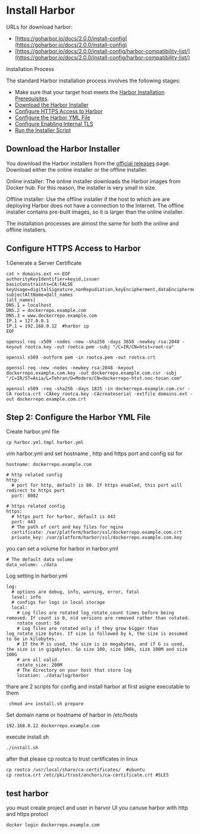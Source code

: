 # Install Harbor

URLs for download harbor:
* [https://goharbor.io/docs/2.0.0/install-config](https://goharbor.io/docs/2.0.0/install-config)
* [https://goharbor.io/docs/2.0.0/install-config/harbor-compatibility-list/](https://goharbor.io/docs/2.0.0/install-config/harbor-compatibility-list/)

Installation Process

The standard Harbor installation process involves the following stages:

* Make sure that your target host meets the [Harbor Installation Prerequisites](https://goharbor.io/docs/2.0.0/install-config/installation-prereqs/).
* [Download the Harbor Installer](https://goharbor.io/docs/2.0.0/install-config/download-installer/)
* [Configure HTTPS Access to Harbor](https://goharbor.io/docs/2.0.0/install-config/configure-https/)
* [Configure the Harbor YML File](https://goharbor.io/docs/2.0.0/install-config/configure-yml-file/)
* [Configure Enabling Internal TLS](https://goharbor.io/docs/2.0.0/install-config/configure-internal-tls/)
* [Run the Installer Script](https://goharbor.io/docs/2.0.0/install-config/run-installer-script/)

## Download the Harbor Installer
You download the Harbor installers from the [official releases](https://github.com/goharbor/harbor/releases) page. Download either the online installer or the offline installer.

Online installer: The online installer downloads the Harbor images from Docker hub. For this reason, the installer is very small in size.

Offline installer: Use the offline installer if the host to which are are deploying Harbor does not have a connection to the Internet. The offline installer contains pre-built images, so it is larger than the online installer.

The installation processes are almost the same for both the online and offline installers.

## Configure HTTPS Access to Harbor
1.Generate a Server Certificate

```
cat > domains.ext <<-EOF
authorityKeyIdentifier=keyid,issuer
basicConstraints=CA:FALSE
keyUsage=digitalSignature,nonRepudiation,keyEncipherment,dataEncipherment
subjectAltName=@alt_names
[alt_names]
DNS.1 = localhost
DNS.2 = dockerrepo.example.com
DNS.3 = www.dockerrepo.example.com
IP.1 = 127.0.0.1
IP.1 = 192.168.0.12  #harbor ip
EOF
```
```
openssl req -x509 -nodes -new -sha256 -days 3650 -newkey rsa:2048 -keyout rootca.key -out rootca.pem -subj "/C=IR/CN=htst=root-ca"

openssl x509 -outform pem -in rootca.pem -out rootca.crt

openssl req -new -nodes -newkey rsa:2048 -keyout dockerrepo.example.com.key -out dockerrepo.example.com.csr -subj "/C=IR/ST=Asia/L=Tehran/O=Modern/CN=dockerrepo-htst.noc-tosan.com"

openssl x509 -req -sha256 -days 1825 -in dockerrepo.example.com.csr -CA rootca.crt -CAkey rootca.key -CAcreateserial -extfile domains.ext -out dockerrepo.example.com.crt

```

## Step 2: Configure the Harbor YML File
Create harbor.yml file
```
cp harbor.yml.tmpl harbor.yml
```
vim harbor.yml and set hostname , http and https port and config ssl for 
```
hostname: dockerrepo.example.com

# http related config
http:
  # port for http, default is 80. If https enabled, this port will redirect to https port
  port: 8082

# https related config
https:
  # https port for harbor, default is 443
  port: 443
  # The path of cert and key files for nginx
  certificate: /var/platform/harbor/ssl/dockerrepo.example.com.crt
  private_key: /var/platform/harbor/ssl/dockerrepo.example.com.key

```

you can set a volume for harbor in harbor.yml
```
# The default data volume
data_volume: ./data

```
Log setting in harbor.yml
```
log:
  # options are debug, info, warning, error, fatal
  level: info
  # configs for logs in local storage
  local:
    # Log files are rotated log_rotate_count times before being removed. If count is 0, old versions are removed rather than rotated.
    rotate_count: 50
    # Log files are rotated only if they grow bigger than log_rotate_size bytes. If size is followed by k, the size is assumed to be in kilobytes.
    # If the M is used, the size is in megabytes, and if G is used, the size is in gigabytes. So size 100, size 100k, size 100M and size 100G
    # are all valid.
    rotate_size: 200M
    # The directory on your host that store log
    location: ./data/log/harbor

```
thare are 2 scripts for config and install harbor
at first asigne executable to them 
```
 chmod a+x install.sh prepare
```
Set domain name or hostname of harbor in /etc/hosts
```
192.168.0.12 dockerrepo.example.com
```
execute install.sh
```
./install.sh
```

after that please cp rootca to trust certificates in linux
```
cp rootca /usr/local/share/ca-certificates/  #ubuntu
cp rootca.crt /etc/pki/trust/anchors/ca-certificate.crt #SLES

```
## test harbor
you must create project and user in harvor UI
you canuse harbor with http and https protocl
```
docker login dockerrepo.example.com 
```
